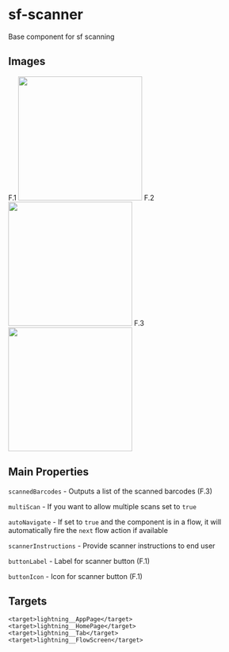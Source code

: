 # sf-scanner
Base component for sf scanning

## Images
F.1 <img src="https://user-images.githubusercontent.com/36901822/164031071-1a23dd52-0c28-4f1b-9f60-649f5a69d167.PNG" width="250">&nbsp;F.2<img src="https://user-images.githubusercontent.com/36901822/164031147-254f107c-2964-4a5d-876b-eb3d81a791bc.PNG" width="250">&nbsp;F.3<img src="https://user-images.githubusercontent.com/36901822/164031402-d7d8f516-c503-4039-8b95-aabc58c8b523.png" width="250">

## Main Properties
``` scannedBarcodes ``` - Outputs a list of the scanned barcodes (F.3)

``` multiScan ``` - If you want to allow multiple scans set to ```true```

``` autoNavigate ``` - If set to ``` true ``` and the component is in a flow, it will automatically fire the ```next``` flow action if available 

``` scannerInstructions ``` - Provide scanner instructions to end user

``` buttonLabel ``` - Label for scanner button (F.1)

``` buttonIcon ``` - Icon for scanner button (F.1)

## Targets
```
<target>lightning__AppPage</target>
<target>lightning__HomePage</target>
<target>lightning__Tab</target>
<target>lightning__FlowScreen</target>
```
